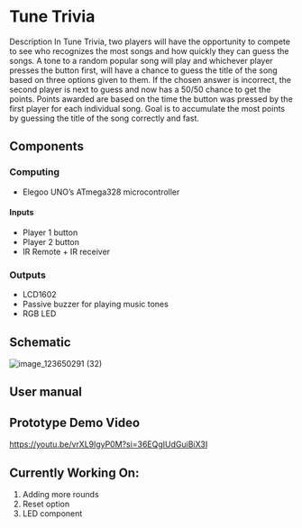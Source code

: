 # Tune Trivia

Description
In Tune Trivia, two players will have the opportunity to compete to see who recognizes the most songs and how quickly they can guess the songs. A tone to a random popular song will play and whichever player presses the button first, will have a chance to guess the title of the song based on three options given to them. If the chosen answer is incorrect, the second player is next to guess and now has a 50/50 chance to get the points. Points awarded are based on the time the button was pressed by the first player for each individual song. Goal is to accumulate the most points by guessing the title of the song correctly and fast.

## Components


### Computing
  - Elegoo UNO’s ATmega328 microcontroller
#### Inputs
  - Player 1 button 
  - Player 2 button 
  - IR Remote + IR receiver

### Outputs
  - LCD1602
  - Passive buzzer for playing music tones
  - RGB LED

## Schematic
![image_123650291 (32)](https://github.com/kathalinne/Tune-Trivia/assets/94071226/25816564-fdfd-4098-9a13-dd4d74fff829)

## User manual

## Prototype Demo Video
https://youtu.be/vrXL9lgyP0M?si=36EQgIUdGuiBiX3I 

## Currently Working On:
1. Adding more rounds
2. Reset option
3. LED component
